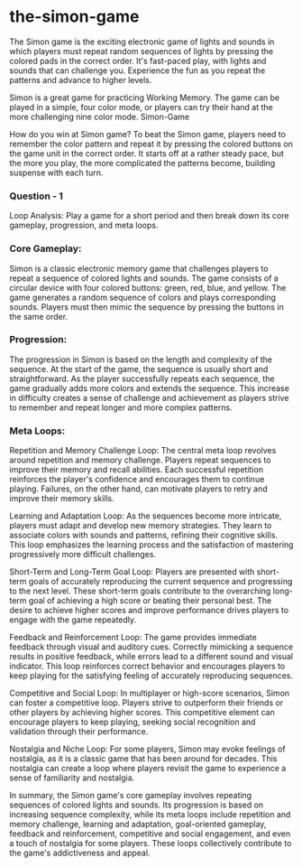 # the-simon-game
The Simon game is the exciting electronic game of lights and sounds in which players must repeat random sequences of lights by pressing the colored pads in the correct order. It's fast-paced play, with lights and sounds that can challenge you. Experience the fun as you repeat the patterns and advance to higher levels.

Simon is a great game for practicing Working Memory. The game can be played in a simple, four color mode, or players can try their hand at the more challenging nine color mode. Simon-Game

How do you win at Simon game?
To beat the Simon game, players need to remember the color pattern and repeat it by pressing the colored buttons on the game unit in the correct order. It starts off at a rather steady pace, but the more you play, the more complicated the patterns become, building suspense with each turn.


### Question - 1
Loop Analysis: Play a game for a short period and then break down its core gameplay, progression, and meta loops.

### Core Gameplay:
Simon is a classic electronic memory game that challenges players to repeat a sequence of colored lights and sounds. The game consists of a circular device with four colored buttons: green, red, blue, and yellow. The game generates a random sequence of colors and plays corresponding sounds. Players must then mimic the sequence by pressing the buttons in the same order.

### Progression:
The progression in Simon is based on the length and complexity of the sequence. At the start of the game, the sequence is usually short and straightforward. As the player successfully repeats each sequence, the game gradually adds more colors and extends the sequence. This increase in difficulty creates a sense of challenge and achievement as players strive to remember and repeat longer and more complex patterns.

### Meta Loops:

Repetition and Memory Challenge Loop: The central meta loop revolves around repetition and memory challenge. Players repeat sequences to improve their memory and recall abilities. Each successful repetition reinforces the player's confidence and encourages them to continue playing. Failures, on the other hand, can motivate players to retry and improve their memory skills.

Learning and Adaptation Loop: As the sequences become more intricate, players must adapt and develop new memory strategies. They learn to associate colors with sounds and patterns, refining their cognitive skills. This loop emphasizes the learning process and the satisfaction of mastering progressively more difficult challenges.

Short-Term and Long-Term Goal Loop: Players are presented with short-term goals of accurately reproducing the current sequence and progressing to the next level. These short-term goals contribute to the overarching long-term goal of achieving a high score or beating their personal best. The desire to achieve higher scores and improve performance drives players to engage with the game repeatedly.

Feedback and Reinforcement Loop: The game provides immediate feedback through visual and auditory cues. Correctly mimicking a sequence results in positive feedback, while errors lead to a different sound and visual indicator. This loop reinforces correct behavior and encourages players to keep playing for the satisfying feeling of accurately reproducing sequences.

Competitive and Social Loop: In multiplayer or high-score scenarios, Simon can foster a competitive loop. Players strive to outperform their friends or other players by achieving higher scores. This competitive element can encourage players to keep playing, seeking social recognition and validation through their performance.

Nostalgia and Niche Loop: For some players, Simon may evoke feelings of nostalgia, as it is a classic game that has been around for decades. This nostalgia can create a loop where players revisit the game to experience a sense of familiarity and nostalgia.

In summary, the Simon game's core gameplay involves repeating sequences of colored lights and sounds. Its progression is based on increasing sequence complexity, while its meta loops include repetition and memory challenge, learning and adaptation, goal-oriented gameplay, feedback and reinforcement, competitive and social engagement, and even a touch of nostalgia for some players. These loops collectively contribute to the game's addictiveness and appeal.
